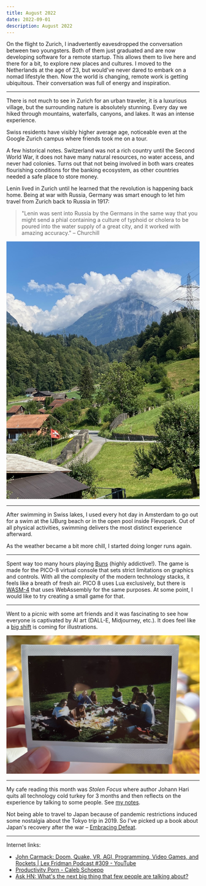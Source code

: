 ```yaml
---
title: August 2022
date: 2022-09-01
description: August 2022
---
```


On the flight to Zurich, I inadvertently eavesdropped the conversation between two youngsters. Both of them just graduated and are now developing software for a remote startup. This allows them to live here and there for a bit, to explore new places and cultures. I moved to the Netherlands at the age of 23, but would've never dared to embark on a nomad lifestyle then. Now the world is changing, remote work is getting ubiquitous. Their conversation was full of energy and inspiration.

---

There is not much to see in Zurich for an urban traveler, it is a luxurious village, but the surrounding nature is absolutely stunning. Every day we hiked through mountains, waterfalls, canyons, and lakes. It was an intense experience.

Swiss residents have visibly higher average age, noticeable even at the Google Zurich campus where friends took me on a tour.

A few historical notes. Switzerland was not a rich country until the Second World War, it does not have many natural resources, no water access, and never had colonies. Turns out that not being involved in both wars creates flourishing conditions for the banking ecosystem, as other countries needed a safe place to store money.

Lenin lived in Zurich until he learned that the revolution is happening back home. Being at war with Russia, Germany was smart enough to let him travel from Zurich back to Russia in 1917:

> "Lenin was sent into Russia by the Germans in the same way that you might send a phial containing a culture of typhoid or cholera to be poured into the water supply of a great city, and it worked with amazing accuracy." – Churchill

![Switzerland](./switzerland.jpg)

---

After swimming in Swiss lakes, I used every hot day in Amsterdam to go out for a swim at the IJBurg beach or in the open pool inside Flevopark. Out of all physical activities, swimming delivers the most distinct experience afterward.

As the weather became a bit more chill, I started doing longer runs again.

---

Spent way too many hours playing [Buns](https://unikotoast.itch.io/buns-bunny-survivor) (highly addictive!). The game is made for the PICO-8 virtual console that sets strict limitations on graphics and controls. With all the complexity of the modern technology stacks, it feels like a breath of fresh air. PICO 8 uses Lua exclusively, but there is [WASM-4](https://wasm4.org) that uses WebAssembly for the same purposes. At some point, I would like to try creating a small game for that.

---

Went to a picnic with some art friends and it was fascinating to see how everyone is captivated by AI art (DALL-E, Midjourney, etc.). It does feel like a [big shift](https://www.vice.com/en/article/bvmvqm/an-ai-generated-artwork-won-first-place-at-a-state-fair-fine-arts-competition-and-artists-are-pissed) is coming for illustrations.

![Picnic](./picnic.jpg)

---

My cafe reading this month was _Stolen Focus_ where author Johann Hari quits all technology cold turkey for 3 months and then reflects on the experience by talking to some people. See [my notes](/notes/books/stolen-focus/).

Not being able to travel to Japan because of pandemic restrictions induced some nostalgia about the Tokyo trip in 2019. So I've picked up a book about Japan's recovery after the war – [Embracing Defeat](https://en.wikipedia.org/wiki/Embracing_Defeat).

---

Internet links:

- [John Carmack: Doom, Quake, VR, AGI, Programming, Video Games, and Rockets | Lex Fridman Podcast #309 - YouTube](https://www.youtube.com/watch?v=I845O57ZSy4)
- [Productivity Porn - Caleb Schoepp](https://calebschoepp.com/blog/2022/productivity-porn/)
- [Ask HN: What's the next big thing that few people are talking about?](https://news.ycombinator.com/item?id=32378695)

